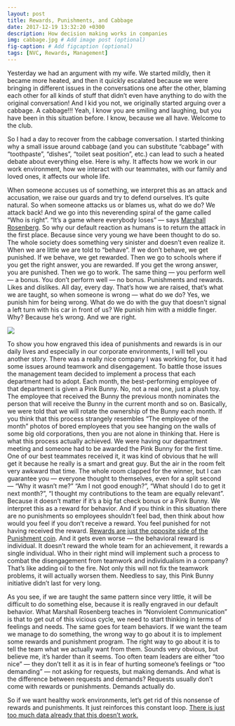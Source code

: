 ```yaml
---
layout: post
title: Rewards, Punishments, and Cabbage
date: 2017-12-19 13:32:20 +0300
description: How decision making works in companies
img: cabbage.jpg # Add image post (optional)
fig-caption: # Add figcaption (optional)
tags: [NVC, Rewards, Management]
---
```


Yesterday we had an argument with my wife. We started mildly, then it became
more heated, and then it quickly escalated because we were bringing in different
issues in the conversations one after the other, blaming each other for all
kinds of stuff that didn’t even have anything to do with the original
conversation! And I kid you not, we originally started arguing over a cabbage. A
cabbage!!! Yeah, I know you are smiling and laughing, but you have been in this
situation before. I know, because we all have. Welcome to the club.

So I had a day to recover from the cabbage conversation. I started thinking why
a small issue around cabbage (and you can substitute “cabbage” with
“toothpaste”, “dishes”, “toilet seat position”, etc.) can lead to such a heated
debate about everything else. Here is why. It affects how we work in our work
environment, how we interact with our teammates, with our family and loved ones,
it affects our whole life.

When someone accuses us of something, we interpret this as an attack and
accusation, we raise our guards and try to defend ourselves. It’s quite natural.
So when someone attacks us or blames us, what do we do? We attack back! And we
go into this neverending spiral of the game called “Who is right”. “It’s a game
where everybody loses” — says [Marshall
Rosenberg](https://www.youtube.com/watch?v=l7TONauJGfc). So why our default
reaction as humans is to return the attack in the first place. Because since
very young we have been thought to do so. The whole society does something very
sinister and doesn’t even realize it. When we are little we are told to
“behave”. If we don’t behave, we get punished. If we behave, we get rewarded.
Then we go to schools where if you get the right answer, you are rewarded. If
you get the wrong answer, you are punished. Then we go to work. The same thing —
you perform well — a bonus. You don’t perform well — no bonus. Punishments and
rewards. Likes and dislikes. All day, every day. That’s how we are raised,
that’s what we are taught, so when someone is wrong — what do we do? Yes, we
punish him for being wrong. What do we do with the guy that doesn’t signal a
left turn with his car in front of us? We punish him with a middle finger. Why?
Because he’s wrong. And we are right.

![]({{site.baseurl}}/assets/img/medals.jpg)

To show you how engraved this idea of punishments and rewards is in our daily
lives and especially in our corporate environments, I will tell you another
story. There was a really nice company I was working for, but it had some issues
around teamwork and disengagement. To battle those issues the management team
decided to implement a process that each department had to adopt. Each month,
the best-performing employee of that department is given a Pink Bunny. No, not a
real one, just a plush toy. The employee that received the Bunny the previous
month nominates the person that will receive the Bunny in the current month and
so on. Basically, we were told that we will rotate the ownership of the Bunny
each month. If you think that this process strangely resembles “The employee of
the month” photos of bored employees that you see hanging on the walls of some
big old corporations, then you are not alone in thinking that. Here is what this
process actually achieved. We were having our department meeting and someone had
to be awarded the Pink Bunny for the first time. One of our best teammates
received it, it was kind of obvious that he will get it because he really is a
smart and great guy. But the air in the room felt very awkward that time. The
whole room clapped for the winner, but I can guarantee you — everyone thought to
themselves, even for a split second — “Why it wasn’t me?” “Am I not good
enough?”, “What should I do to get it next month?”, “I thought my contributions
to the team are equally relevant”. Because it doesn’t matter if it’s a big fat
check bonus or a Pink Bunny. We interpret this as a reward for behavior. And if
you think in this situation there are no punishments so employees shouldn’t feel
bad, then think about how would you feel if you don’t receive a reward. You feel
punished for not having received the reward. [Rewards are just the opposite side
of the Punishment
coin](https://www.amazon.com/Punished-Rewards-Trouble-Incentive-Praise/dp/0618001816).
And it gets even worse — the behavioral reward is individual. It doesn’t reward
the whole team for an achievement, it rewards a single individual. Who in their
right mind will implement such a process to combat the disengagement from
teamwork and individualism in a company? That’s like adding oil to the fire. Not
only this will not fix the teamwork problems, it will actually worsen them.
Needless to say, this Pink Bunny initiative didn’t last for very long.

As you see, if we are taught the same pattern since very little, it will be
difficult to do something else, because it is really engraved in our default
behavior. What Marshall Rosenberg teaches in “Nonviolent Communication” is that
to get out of this vicious cycle, we need to start thinking in terms of feelings
and needs. The same goes for team behaviors. If we want the team we manage to do
something, the wrong way to go about it is to implement some rewards and
punishment program. The right way to go about it is to tell the team what we
actually want from them. Sounds very obvious, but believe me, it’s harder than
it seems. Too often team leaders are either “too nice” — they don’t tell it as
it is in fear of hurting someone’s feelings or “too demanding” — not asking for
requests, but making demands. And what is the difference between requests and
demands? Requests usually don’t come with rewards or punishments. Demands
actually do.

So if we want healthy work environments, let’s get rid of this nonsense of
rewards and punishments. It just reinforces this constant loop. [There is just
too much data already that this doesn’t work.](https://www.youtube.com/watch?v=rrkrvAUbU9Y)
